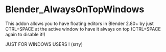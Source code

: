 # Blender_AlwaysOnTopWindows

This addon allows you to have floating editors in Blender 2.80+ by just CTRL+SPACE at the active window to have it always on top (CTRL+SPACE again to disable it!)

JUST FOR WINDOWS USERS ! (srry)
